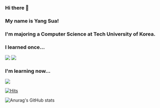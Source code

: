 ### Hi there 👋

### My name is Yang Sua!
### I'm majoring a Computer Science at Tech University of Korea.

### I learned once...
<img src="https://img.shields.io/badge/-Python-brightgreen"> <img src="https://img.shields.io/badge/-C-blue">

### I'm learning now...
<img src="https://img.shields.io/badge/-C++-brightgreen">

[![Hits](https://hits.seeyoufarm.com/api/count/incr/badge.svg?url=https%3A%2F%2Fgithub.com%2Fsua1897&count_bg=%2353799F&title_bg=%23000000&icon=&icon_color=%2353799F&title=hits&edge_flat=false)](https://hits.seeyoufarm.com)

![Anurag's GitHub stats](https://github-readme-stats.vercel.app/api?username=sua1897&show_icons=true&theme=radical)



<!--
**sua1897/sua1897** is a ✨ _special_ ✨ repository because its `README.md` (this file) appears on your GitHub profile.

Here are some ideas to get you started:

- 🔭 I’m currently working on ...
- 🌱 I’m currently learning ...
- 👯 I’m looking to collaborate on ...
- 🤔 I’m looking for help with ...
- 💬 Ask me about ...
- 📫 How to reach me: ...
- 😄 Pronouns: ...
- ⚡ Fun fact: ...
-->
